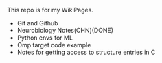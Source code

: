 This repo is for my WikiPages.  
- Git and Github  
- Neurobiology Notes(CHN)(DONE)
- Python envs for ML
- Omp target code example
- Notes for getting access to structure entries in C
